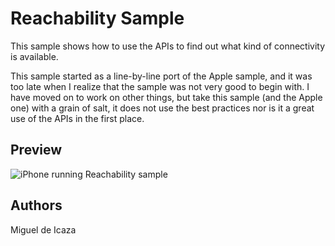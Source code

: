 Reachability Sample
===================

This sample shows how to use the APIs to find out what kind of connectivity is available.

This sample started as a line-by-line port of the Apple sample, and it
was too late when I realize that the sample was not very good to begin
with.  I have moved on to work on other things, but take this sample
(and the Apple one) with a grain of salt, it does not use the best
practices nor is it a great use of the APIs in the first place.

Preview
-------

![iPhone running Reachability sample](http://farm7.static.flickr.com/6127/6002809074_b117d7582e.jpg)

Authors
-------

Miguel de Icaza
